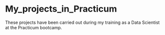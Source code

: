 # My_projects_in_Practicum
These projects have been carried out during my training as a Data Scientist at the Practicum bootcamp.
